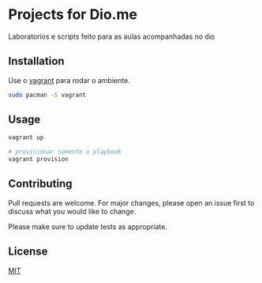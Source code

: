 # Projects for Dio.me
Laboratorios e scripts feito para as aulas acompanhadas no dio

## Installation

Use o [vagrant](https://www.vagrantup.com/) para rodar o ambiente.

```bash
sudo pacman -S vagrant
```

## Usage

```python
vagrant up

# provisionar somente o playbook
vagrant provision 

```

## Contributing
Pull requests are welcome. For major changes, please open an issue first to discuss what you would like to change.

Please make sure to update tests as appropriate.

## License
[MIT](https://choosealicense.com/licenses/mit/)